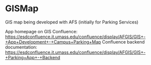 # GISMap
GIS map being developed with AFS (initially for Parking Services)

App homepage on GIS Confluence: https://esdconfluence.it.umass.edu/confluence/display/AFGIS/GIS+-+App+Development+-+Campus+Parking+Map
Confluence backend documentation: https://esdconfluence.it.umass.edu/confluence/display/AFGIS/GIS+-+Parking+App+-+Backend
